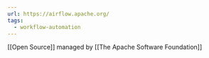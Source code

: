 ```yaml
---
url: https://airflow.apache.org/
tags:
  - workflow-automation
---
```

[[Open Source]] managed by [[The Apache Software Foundation]]

